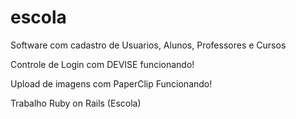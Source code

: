 # escola

Software com cadastro de Usuarios, Alunos, Professores e Cursos

Controle de Login com DEVISE funcionando!

Upload de imagens com PaperClip Funcionando!

Trabalho Ruby on Rails (Escola)
